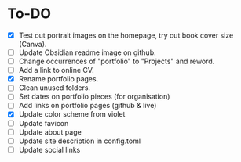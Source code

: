 # To-DO

- [x] Test out portrait images on the homepage, try out book cover size (Canva).
- [ ] Update Obsidian readme image on github.
- [ ] Change occurrences of "portfolio" to "Projects" and reword.
- [ ] Add a link to online CV.
- [x] Rename portfolio pages.
- [ ] Clean unused folders.
- [ ] Set dates on portfolio pieces (for organisation)
- [ ] Add links on portfolio pages (github & live)
- [x] Update color scheme from violet
- [ ] Update favicon
- [ ] Update about page
- [ ] Update site description in config.toml
- [ ] Update social links
